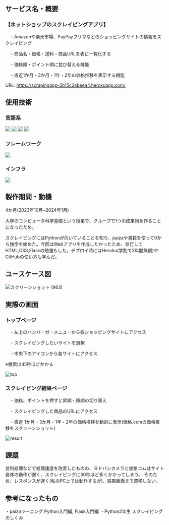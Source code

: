 ## サービス名・概要
### 【ネットショップのスクレイピングアプリ】
 
　・Amazonや楽天市場、PayPayフリマなどのショッピングサイトの情報をスクレイピング

　・商品名・価格・送料・商品URLを表に一覧化する

　・価格順・ポイント順に並び替える機能

　・直近1か月・3か月・1年・2年の価格推移を表示する機能

URL: https://scrapingapp-3b15c3abeea4.herokuapp.com/



## 使用技術
### 言語系

<img src="https://img.shields.io/badge/-Python-F9DC3E.svg?logo=python&style=flat"> <img src="https://img.shields.io/badge/-HTML5-333.svg?logo=html5&style=flat"> <img src="https://img.shields.io/badge/-CSS3-1572B6.svg?logo=css3&style=flat"> <img src="https://img.shields.io/badge/Javascript-276DC3.svg?logo=javascript&style=flat">

### フレームワーク

<img src="https://img.shields.io/badge/-Flask-000000.svg?logo=flask&style=flat">

### インフラ

<img src="https://img.shields.io/badge/-Heroku-430098.svg?logo=heroku&style=plastic">



## 製作期間・動機
4か月(2023年10月~2024年1月)

大学のコンピュータ科学基礎という授業で、グループで1つの成果物を作ることになったため。

スクレイピングにはPythonが向いていることを知り、paizaや書籍を使って0から独学を始めた。今回はWebアプリを作成したかったため、並行してHTML,CSS,Flaskの勉強もした。デプロイ時にはHeroku(学割で2年間無償)やGitHubの使い方も学んだ。


## ユースケース図
![スクリーンショット (963)](https://github.com/Hiromu1612/scraping_test/assets/150511546/15d10351-da49-4e00-8eeb-7cdcf98dfde9)


## 実際の画面
### トップページ
　・左上のハンバーガーメニューから各ショッピングサイトにアクセス

　・スクレイピングしたいサイトを選択

　・中央下のアイコンから各サイトにアクセス

※検索は45秒ほどかかる

![top](https://github.com/Hiromu1612/scraping_test/assets/150511546/5dc85373-16e6-4b62-a359-247b0c153e4c)

### スクレイピング結果ページ
　・価格、ポイントを押すと昇順・降順の切り替え

　・スクレイピングした商品のURLにアクセス

　・直近 1か月・3か月・1年・2年の価格推移を動的に表示(価格.comの価格推移をスクリーンショット)

![result](https://github.com/Hiromu1612/scraping_test/assets/150511546/055720f2-4644-4578-ad84-766b0bfb07d6)


## 課題
並列処理などで処理速度を改善したものの、ヨドバシカメラと価格コムはサイト自体の動作が遅く、スクレイピングに30秒ほど多くかかってしまう。
そのため、レスポンスが遅く(私のPC上では動作するが)、結果画面まで遷移しない。


## 参考になったもの
 ・paizaラーニング Python入門編, Flask入門編
 ・Python2年生 スクレイピングのしくみ
 
